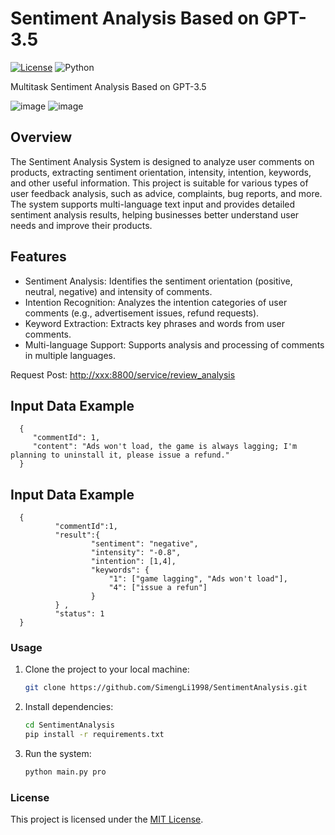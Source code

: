 # Sentiment Analysis Based on GPT-3.5
[![License](https://img.shields.io/github/license/SimengLi1998/SentimentAnalysis)](https://github.com/SimengLi1998/SentimentAnalysis/blob/main/LICENSE)
![Python](https://img.shields.io/badge/python-3.8+-blue.svg)

Multitask Sentiment Analysis Based on GPT-3.5

![image](https://github.com/SimengLi1998/SentimentAnalysis/assets/87021559/56e39a24-199c-4299-bf09-547ac8368892)
![image](https://github.com/SimengLi1998/SentimentAnalysis/assets/87021559/e8ece483-5534-4267-afe2-3bc197bd613e)

## Overview
The Sentiment Analysis System is designed to analyze user comments on products, extracting sentiment orientation, intensity, intention, keywords, and other useful information. This project is suitable for various types of user feedback analysis, such as advice, complaints, bug reports, and more. The system supports multi-language text input and provides detailed sentiment analysis results, helping businesses better understand user needs and improve their products.

## Features
- Sentiment Analysis: Identifies the sentiment orientation (positive, neutral, negative) and intensity of comments.
- Intention Recognition: Analyzes the intention categories of user comments (e.g., advertisement issues, refund requests).
- Keyword Extraction: Extracts key phrases and words from user comments.
- Multi-language Support: Supports analysis and processing of comments in multiple languages.

Request Post:  [http://xxx:8800/service/review_analysis](http://xxx:8800/service/review_analysis)

## Input Data Example

      {
         "commentId": 1,
         "content": "Ads won't load, the game is always lagging; I'm planning to uninstall it, please issue a refund."
      }

## Input Data Example

      {
              "commentId":1, 
              "result":{
                      "sentiment": "negative", 
                      "intensity": "-0.8",
                      "intention": [1,4], 
                      "keywords": {
                          "1": ["game lagging", "Ads won't load"],
                          "4": ["issue a refun"]
                      }  
              } ,
              "status": 1  
      }

### Usage

1. Clone the project to your local machine:
    ```bash
    git clone https://github.com/SimengLi1998/SentimentAnalysis.git
    ```

2. Install dependencies:
    ```bash
    cd SentimentAnalysis
    pip install -r requirements.txt
    ```

3. Run the system:
    ```bash
    python main.py pro
    ```

### License
This project is licensed under the [MIT License](LICENSE).
